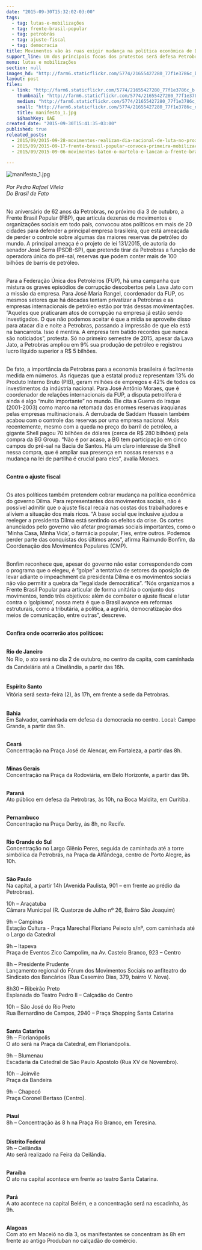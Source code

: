 ```yaml
---
date: "2015-09-30T15:32:02-03:00"
tags:
  - tag: lutas-e-mobilizações
  - tag: frente-brasil-popular
  - tag: petrobrás
  - tag: ajuste-fiscal
  - tag: democracia
title: Movimentos vão às ruas exigir mudança na política econômica de Dilma
support_line: Um dos principais focos dos protestos será defesa Petrobras como operadora das reservas do pré-sal.
menu: lutas e mobilizações
section: null
images_hd: "http://farm6.staticflickr.com/5774/21655427280_77f1e3786c_b.jpg"
layout: post
files:
  - link: "http://farm6.staticflickr.com/5774/21655427280_77f1e3786c_b.jpg"
    thumbnail: "http://farm6.staticflickr.com/5774/21655427280_77f1e3786c_t.jpg"
    medium: "http://farm6.staticflickr.com/5774/21655427280_77f1e3786c_z.jpg"
    small: "http://farm6.staticflickr.com/5774/21655427280_77f1e3786c_n.jpg"
    title: manifesto_1.jpg
    $$hashKey: 0AE
created_date: "2015-09-30T15:41:35-03:00"
published: true
releated_posts:
  - 2015/09/2015-09-28-movimentos-realizam-dia-nacional-de-luta-no-proximo-sabado.md
  - 2015/09/2015-09-17-frente-brasil-popular-convoca-primeira-mobilizacao-no-62-aniversario-da-petrobras.md
  - 2015/09/2015-09-06-movimentos-batem-o-martelo-e-lancam-a-frente-brasil-popular.md

---
```

<p><img alt="manifesto_1.jpg" src="http://farm6.staticflickr.com/5774/21655427280_77f1e3786c_b.jpg" /><br />
<br />
<em>Por Pedro Rafael Vilela<br />
Do Brasil de Fato</em></p>

<p><br />
No anivers&aacute;rio de 62 anos da Petrobras, no pr&oacute;ximo dia 3 de outubro, a Frente Brasil Popular (FBP), que articula dezenas de movimentos e organiza&ccedil;&otilde;es sociais em todo pa&iacute;s, convocou atos pol&iacute;ticos em mais de 20 cidades para defender a principal empresa brasileira, que est&aacute; amea&ccedil;ada de perder o controle sobre algumas das maiores reservas de petr&oacute;leo do mundo. A principal amea&ccedil;a &eacute; o projeto de lei 131/2015, de autoria do senador Jos&eacute; Serra (PSDB-SP), que pretende tirar da Petrobras a fun&ccedil;&atilde;o de operadora &uacute;nica do pr&eacute;-sal, reservas que podem conter mais de 100 bilh&otilde;es de barris de petr&oacute;leo.</p>

<p><br />
Para a Federa&ccedil;&atilde;o &Uacute;nica dos Petroleiros (FUP), h&aacute; uma campanha que mistura os graves epis&oacute;dios de corrup&ccedil;&atilde;o descobertos pela Lava Jato com a miss&atilde;o da empresa. Para Jos&eacute; Maria Rangel, coordenador da FUP, os mesmos setores que h&aacute; d&eacute;cadas tentam privatizar a Petrobras e as empresas internacionais de petr&oacute;leo est&atilde;o por tr&aacute;s dessas movimenta&ccedil;&otilde;es. &ldquo;Aqueles que praticaram atos de corrup&ccedil;&atilde;o na empresa j&aacute; est&atilde;o sendo investigados. O que n&atilde;o podemos aceitar &eacute; que a m&iacute;dia se aproveite disso para atacar dia e noite a Petrobras, passando a impress&atilde;o de que ela est&aacute; na bancarrota. Isso &eacute; mentira. A empresa tem batido recordes que nunca s&atilde;o noticiados&rdquo;, protesta. S&oacute; no primeiro semestre de 2015, apesar da Lava Jato, a Petrobras ampliou em 9% sua produ&ccedil;&atilde;o de petr&oacute;leo e registrou lucro l&iacute;quido superior a R$ 5 bilh&otilde;es. &nbsp;&nbsp;</p>

<p><br />
De fato, a import&acirc;ncia da Petrobras para a economia brasileira &eacute; facilmente medida em n&uacute;meros. As riquezas que a estatal produz representam 13% do Produto Interno Bruto (PIB), geram milh&otilde;es de empregos e 42% de todos os investimentos da ind&uacute;stria nacional. Para Jos&eacute; Ant&ocirc;nio Moraes, que &eacute; coordenador de rela&ccedil;&otilde;es internacionais da FUP, a disputa petrol&iacute;fera &eacute; ainda &eacute; algo &ldquo;muito importante&rdquo; no mundo. Ele cita a Guerra do Iraque (2001-2003) como marco na retomada das enormes reservas iraquianas pelas empresas multinacionais. A derrubada de Saddam Hussein tamb&eacute;m acabou com o controle das reservas por uma empresa nacional. Mais recentemente, mesmo com a queda no pre&ccedil;o do barril de petr&oacute;leo, a gigante Shell pagou 70 bilh&otilde;es de d&oacute;lares (cerca de R$ 280 bilh&otilde;es) pela compra da BG Group. &ldquo;N&atilde;o &eacute; por acaso, a BG tem participa&ccedil;&atilde;o em cinco campos do pr&eacute;-sal na Bacia de Santos. H&aacute; um claro interesse da Shell nessa compra, que &eacute; ampliar sua presen&ccedil;a em nossas reservas e a mudan&ccedil;a na lei de partilha &eacute; crucial para eles&rdquo;, avalia Moraes.</p>

<p><br />
<strong>Contra o ajuste fiscal</strong></p>

<p><br />
Os atos pol&iacute;ticos tamb&eacute;m pretendem cobrar mudan&ccedil;a na pol&iacute;tica econ&ocirc;mica do governo Dilma. Para representantes dos movimentos sociais, n&atilde;o &eacute; poss&iacute;vel admitir que o ajuste fiscal recaia nas costas dos trabalhadores e aliviem a situa&ccedil;&atilde;o dos mais ricos. &ldquo;A base social que inclusive ajudou a reeleger a presidenta Dilma est&aacute; sentindo os efeitos da crise. Os cortes anunciados pelo governo v&atilde;o afetar programas sociais importantes, como o &lsquo;Minha Casa, Minha Vida&rsquo;, o farm&aacute;cia popular, Fies, entre outros. Podemos perder parte das conquistas dos &uacute;ltimos anos&rdquo;, afirma Raimundo Bonfim, da Coordena&ccedil;&atilde;o dos Movimentos Populares (CMP).</p>

<p><br />
Bonfim reconhece que, apesar do governo n&atilde;o estar correspondendo com o programa que o elegeu, &eacute; &ldquo;golpe&rdquo; a tentativa de setores da oposi&ccedil;&atilde;o de levar adiante o impeachment da presidenta Dilma e os movimentos sociais n&atilde;o v&atilde;o permitir a quebra da &ldquo;legalidade democr&aacute;tica&rdquo;. &ldquo;N&oacute;s organizamos a Frente Brasil Popular para articular de forma unit&aacute;ria o conjunto dos movimentos, tendo tr&ecirc;s objetivos: al&eacute;m de combater o ajuste fiscal e lutar contra o &lsquo;golpismo&rsquo;, nossa meta &eacute; que o Brasil avance em reformas estruturais, como a tribut&aacute;ria, a pol&iacute;tica, a agr&aacute;ria, democratiza&ccedil;&atilde;o dos meios de comunica&ccedil;&atilde;o, entre outras&rdquo;, descreve.</p>

<p><br />
<strong>Confira onde ocorrer&atilde;o atos pol&iacute;ticos:</strong></p>

<p><br />
<strong style="line-height: 20.8px;">Rio de Janeiro</strong><br style="line-height: 20.8px;" />
<span style="line-height: 20.8px;">No Rio, o ato ser&aacute; no dia 2 de outubro, no centro da capita, com caminhada da Candel&aacute;ria at&eacute; a Cinel&acirc;ndia, a partir das 16h.</span></p>

<p><br />
<span style="line-height: 20.8px;"><strong>Esp&iacute;rito Santo</strong></span><br style="line-height: 20.8px;" />
<span style="line-height: 20.8px;">Vit&oacute;ria ser&aacute; sexta-feira (2), &agrave;s 17h, em frente a sede da Petrobras.</span><br />
&nbsp;</p>

<p><strong>Bahia</strong><br />
Em Salvador, caminhada em defesa da democracia no centro. Local: Campo Grande, a partir das 9h.</p>

<p><br />
<strong>Cear&aacute;</strong><br />
Concentra&ccedil;&atilde;o na Pra&ccedil;a Jos&eacute; de Alencar, em Fortaleza, a partir das 8h.</p>

<p><br />
<strong>Minas Gerais</strong><br />
Concentra&ccedil;&atilde;o na Pra&ccedil;a da Rodovi&aacute;ria, em Belo Horizonte, a partir das 9h.</p>

<p><br />
<strong>Paran&aacute;</strong><br />
Ato p&uacute;blico em defesa da Petrobras, &agrave;s 10h, na Boca Maldita, em Curitiba.</p>

<p><br />
<strong>Pernambuco</strong><br />
Concentra&ccedil;&atilde;o na Pra&ccedil;a Derby, &agrave;s 8h, no Recife.</p>

<p><br />
<strong>Rio Grande do Sul</strong><br />
Concentra&ccedil;&atilde;o no Largo Gl&ecirc;nio Peres, seguida de caminhada at&eacute; a torre simb&oacute;lica da Petrobr&aacute;s, na Pra&ccedil;a da Alf&acirc;ndega, centro de Porto Alegre, &agrave;s 10h.</p>

<p><br />
<strong>S&atilde;o Paulo</strong><br />
Na capital, a partir 14h (Avenida Paulista, 901 &ndash; em frente ao pr&eacute;dio da Petrobras).</p>

<p>10h &ndash; Ara&ccedil;atuba<br />
C&acirc;mara Municipal (R. Quatorze de Julho n&ordm; 26, Bairro S&atilde;o Joaquim)</p>

<p>9h &ndash; Campinas<br />
Esta&ccedil;&atilde;o Cultura - Pra&ccedil;a Marechal Floriano Peixoto s/n&ordm;, com caminhada at&eacute; o Largo da Catedral</p>

<p>9h &ndash; Itapeva<br />
Pra&ccedil;a de Eventos Zico Campolim, na Av. Castelo Branco, 923 &ndash; Centro</p>

<p>8h &ndash; Presidente Prudente<br />
Lan&ccedil;amento regional do F&oacute;rum dos Movimentos Sociais no anfiteatro do Sindicato dos Banc&aacute;rios (Rua Casemiro Dias, 379, bairro V. Nova).&nbsp;</p>

<p>8h30 &ndash; Ribeir&atilde;o Preto<br />
Esplanada do Teatro Pedro II &ndash; Cal&ccedil;ad&atilde;o do Centro</p>

<p>10h &ndash; S&atilde;o Jos&eacute; do Rio Preto<br />
Rua Bernardino de Campos, 2940 &ndash; Pra&ccedil;a Shopping Santa Catarina</p>

<p><br />
<strong>Santa Catarina</strong><br />
9h &ndash; Florian&oacute;polis<br />
O ato ser&aacute; na Pra&ccedil;a da Catedral, em Florian&oacute;polis.</p>

<p>9h &ndash; Blumenau<br />
Escadaria da Catedral de S&atilde;o Paulo Apostolo (Rua XV de Novembro).&nbsp;</p>

<p>10h &ndash; Joinvile<br />
Pra&ccedil;a da Bandeira&nbsp;</p>

<p>9h &ndash; Chapec&oacute;<br />
Pra&ccedil;a Coronel Bertaso (Centro).</p>

<p><br />
<strong>Piau&iacute;</strong><br />
8h &ndash; Concentra&ccedil;&atilde;o &agrave;s 8 h na Pra&ccedil;a Rio Branco, em Teresina.<br />
&nbsp;<br />
<br />
<strong>Distrito Federal</strong><br />
9h &ndash; Ceil&acirc;ndia<br />
Ato ser&aacute; realizado na Feira da Ceil&acirc;ndia.</p>

<p><br />
<strong>Para&iacute;ba</strong><br />
O ato na capital acontece em frente ao teatro Santa Catarina.&nbsp;</p>

<p><br />
<strong>Par&aacute;</strong><br />
A&nbsp;ato acontece na capital Bel&eacute;m, e a&nbsp;concentra&ccedil;&atilde;o ser&aacute; na escadinha, &agrave;s 9h.</p>

<p><br />
<strong>Alagoas</strong><br />
Com ato em Macei&oacute; no dia 3, os manifestantes se concentram &agrave;s 8h em frente ao antigo Produban no cal&ccedil;ad&atilde;o do com&eacute;rcio.</p>

